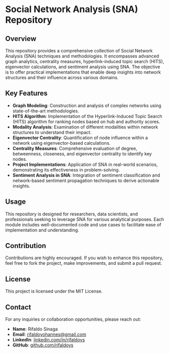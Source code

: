 # Social Network Analysis (SNA) Repository

## Overview
This repository provides a comprehensive collection of Social Network Analysis (SNA) techniques and methodologies. It encompasses advanced graph analytics, centrality measures, hyperlink-induced topic search (HITS), eigenvector calculations, and sentiment analysis using SNA. The objective is to offer practical implementations that enable deep insights into network structures and their influence across various domains.

## Key Features
- **Graph Modeling**: Construction and analysis of complex networks using state-of-the-art methodologies.
- **HITS Algorithm**: Implementation of the Hyperlink-Induced Topic Search (HITS) algorithm for ranking nodes based on hub and authority scores.
- **Modality Analysis**: Examination of different modalities within network structures to understand their impact.
- **Eigenvector Centrality**: Quantification of node influence within a network using eigenvector-based calculations.
- **Centrality Measures**: Comprehensive evaluation of degree, betweenness, closeness, and eigenvector centrality to identify key nodes.
- **Project Implementations**: Application of SNA in real-world scenarios, demonstrating its effectiveness in problem-solving.
- **Sentiment Analysis in SNA**: Integration of sentiment classification and network-based sentiment propagation techniques to derive actionable insights.

## Usage
This repository is designed for researchers, data scientists, and professionals seeking to leverage SNA for various analytical purposes. Each module includes well-documented code and use cases to facilitate ease of implementation and understanding.

## Contribution
Contributions are highly encouraged. If you wish to enhance this repository, feel free to fork the project, make improvements, and submit a pull request.

## License
This project is licensed under the MIT License.

## Contact
For any inquiries or collaboration opportunities, please reach out:
- **Name**: Rifaldo Sinaga
- **Email**: rifaldoyohannes@gmail.com
- **LinkedIn**: [linkedin.com/in/rifaldoys](https://linkedin.com/in/rifaldoys)
- **GitHub**: [github.com/rifaldoys](https://github.com/rifaldoys)

